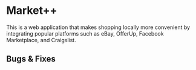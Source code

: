 # Market++

This is a web application that makes shopping locally more convenient by integrating popular platforms such as eBay, 
OfferUp, Facebook Marketplace, and Craigslist.

## Bugs & Fixes